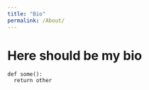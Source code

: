 ```yaml
---
title: "Bio"
permalink: /About/
---
```


# Here should be my bio

```
def some():
  return other
```
